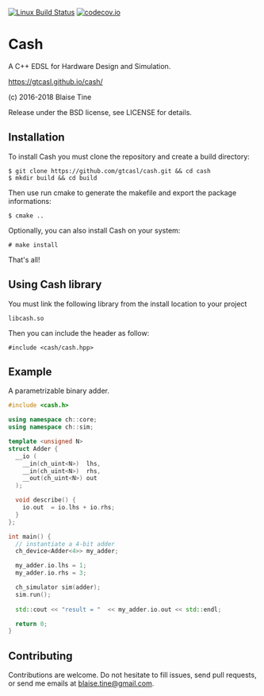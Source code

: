 [![Linux Build Status](https://travis-ci.org/gtcasl/cash.png?branch=master)](https://travis-ci.org/gtcasl/cash) 
[![codecov.io](http://codecov.io/github/gtcasl/cash/coverage.svg?branch=master)](http://codecov.io/github/gtcasl/cash?branch=master)

# Cash

A C++ EDSL for Hardware Design and Simulation.

https://gtcasl.github.io/cash/

(c) 2016-2018 Blaise Tine

Release under the BSD license, see LICENSE for details.

Installation
------------
To install Cash you must clone the repository and create a build directory:

    $ git clone https://github.com/gtcasl/cash.git && cd cash
    $ mkdir build && cd build

Then use run cmake to generate the makefile and export the package informations:

    $ cmake ..

Optionally, you can also install Cash on your system:

    # make install
    
That's all!

Using Cash library
------------------
You must link the following library from the install location to your project

    libcash.so

Then you can include the header as follow:

    #include <cash/cash.hpp>

Example
-------
A parametrizable binary adder.

```C++
#include <cash.h>

using namespace ch::core;
using namespace ch::sim;

template <unsigned N>
struct Adder {
  __io (
    __in(ch_uint<N>)  lhs,
    __in(ch_uint<N>)  rhs,
    __out(ch_uint<N>) out
  );

  void describe() {
    io.out  = io.lhs + io.rhs;
  }
};

int main() {
  // instantiate a 4-bit adder
  ch_device<Adder<4>> my_adder;

  my_adder.io.lhs = 1;
  my_adder.io.rhs = 3;

  ch_simulator sim(adder);
  sim.run();
  
  std::cout << "result = "  << my_adder.io.out << std::endl;

  return 0;
}
```
Contributing
------------
Contributions are welcome. Do not hesitate to fill issues, send pull
requests, or send me emails at blaise.tine@gmail.com.
